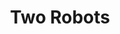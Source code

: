 ---
title: "Two Robots"
image: "/images/portfolio/two_robots.png"  # 项目图片的相对路径
category: "visual"
# hyperlink: "https://seee.hust.edu.cn/info/1081/2701.htm"
---